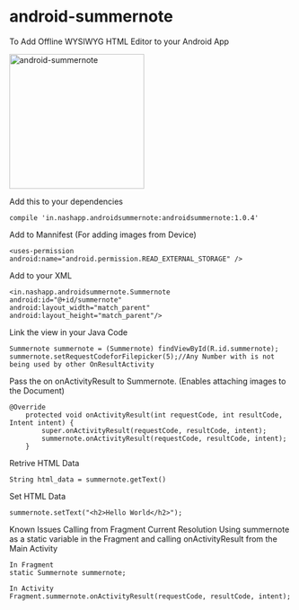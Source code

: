 # android-summernote
To Add Offline WYSIWYG HTML Editor to your Android App

<img src="http://ultraimg.com/images/android-summernote.png" alt="android-summernote" width="240" height="">

Add this to your dependencies

```
compile 'in.nashapp.androidsummernote:androidsummernote:1.0.4'
```

Add to Mannifest (For adding images from Device)
```
<uses-permission android:name="android.permission.READ_EXTERNAL_STORAGE" />
```

Add to your XML 
```
<in.nashapp.androidsummernote.Summernote
android:id="@+id/summernote"
android:layout_width="match_parent"
android:layout_height="match_parent"/>
```

Link the view in your Java Code
```
Summernote summernote = (Summernote) findViewById(R.id.summernote);
summernote.setRequestCodeforFilepicker(5);//Any Number with is not being used by other OnResultActivity
```

Pass the on onActivityResult to Summernote. (Enables attaching images to the Document)
```
@Override
    protected void onActivityResult(int requestCode, int resultCode, Intent intent) {
        super.onActivityResult(requestCode, resultCode, intent);
        summernote.onActivityResult(requestCode, resultCode, intent);
    }
```

Retrive HTML Data
```
String html_data = summernote.getText()
```

Set HTML Data
```
summernote.setText("<h2>Hello World</h2>");
```

Known Issues
Calling from Fragment
Current Resolution
Using summernote as a static variable in the Fragment and calling onActivityResult from the Main Activity
```
In Fragment
static Summernote summernote;

In Activity
Fragment.summernote.onActivityResult(requestCode, resultCode, intent);
```

